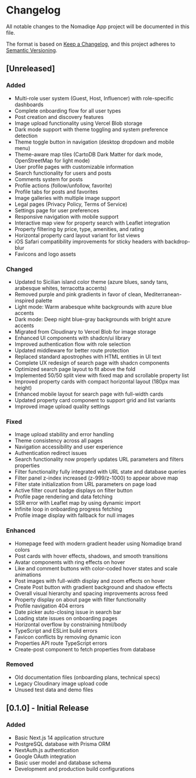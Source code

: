 # Changelog

All notable changes to the Nomadiqe App project will be documented in this file.

The format is based on [Keep a Changelog](https://keepachangelog.com/en/1.0.0/),
and this project adheres to [Semantic Versioning](https://semver.org/spec/v2.0.0.html).

## [Unreleased]

### Added
- Multi-role user system (Guest, Host, Influencer) with role-specific dashboards
- Complete onboarding flow for all user types
- Post creation and discovery features
- Image upload functionality using Vercel Blob storage
- Dark mode support with theme toggling and system preference detection
- Theme toggle button in navigation (desktop dropdown and mobile menu)
- Theme-aware map tiles (CartoDB Dark Matter for dark mode, OpenStreetMap for light mode)
- User profile pages with customizable information
- Search functionality for users and posts
- Comments system for posts
- Profile actions (follow/unfollow, favorite)
- Profile tabs for posts and favorites
- Image galleries with multiple image support
- Legal pages (Privacy Policy, Terms of Service)
- Settings page for user preferences
- Responsive navigation with mobile support
- Interactive map view for property search with Leaflet integration
- Property filtering by price, type, amenities, and rating
- Horizontal property card layout variant for list views
- iOS Safari compatibility improvements for sticky headers with backdrop-blur
- Favicons and logo assets

### Changed
- Updated to Sicilian island color theme (azure blues, sandy tans, arabesque whites, terracotta accents)
- Removed purple and pink gradients in favor of clean, Mediterranean-inspired palette
- Light mode: Warm arabesque white backgrounds with azure blue accents
- Dark mode: Deep night blue-gray backgrounds with bright azure accents
- Migrated from Cloudinary to Vercel Blob for image storage
- Enhanced UI components with shadcn/ui library
- Improved authentication flow with role selection
- Updated middleware for better route protection
- Replaced standard apostrophes with HTML entities in UI text
- Complete UX redesign of search page with shadcn components
- Optimized search page layout to fit above the fold
- Implemented 50/50 split view with fixed map and scrollable property list
- Improved property cards with compact horizontal layout (180px max height)
- Enhanced mobile layout for search page with full-width cards
- Updated property card component to support grid and list variants
- Improved image upload quality settings

### Fixed
- Image upload stability and error handling
- Theme consistency across all pages
- Navigation accessibility and user experience
- Authentication redirect issues
- Search functionality now properly updates URL parameters and filters properties
- Filter functionality fully integrated with URL state and database queries
- Filter panel z-index increased (z-999/z-1000) to appear above map
- Filter state initialization from URL parameters on page load
- Active filter count badge displays on filter button
- Profile page rendering and data fetching
- SSR error with Leaflet map by using dynamic import
- Infinite loop in onboarding progress fetching
- Profile image display with fallback for null images

### Enhanced
- Homepage feed with modern gradient header using Nomadiqe brand colors
- Post cards with hover effects, shadows, and smooth transitions
- Avatar components with ring effects on hover
- Like and comment buttons with color-coded hover states and scale animations
- Post images with full-width display and zoom effects on hover
- Create Post button with gradient background and shadow effects
- Overall visual hierarchy and spacing improvements across feed
- Property display on about page with filter functionality
- Profile navigation 404 errors
- Date picker auto-closing issue in search bar
- Loading state issues on onboarding pages
- Horizontal overflow by constraining html/body
- TypeScript and ESLint build errors
- Favicon conflicts by removing dynamic icon
- Properties API route TypeScript errors
- Create-post component to fetch properties from database

### Removed
- Old documentation files (onboarding plans, technical specs)
- Legacy Cloudinary image upload code
- Unused test data and demo files

## [0.1.0] - Initial Release

### Added
- Basic Next.js 14 application structure
- PostgreSQL database with Prisma ORM
- NextAuth.js authentication
- Google OAuth integration
- Basic user model and database schema
- Development and production build configurations